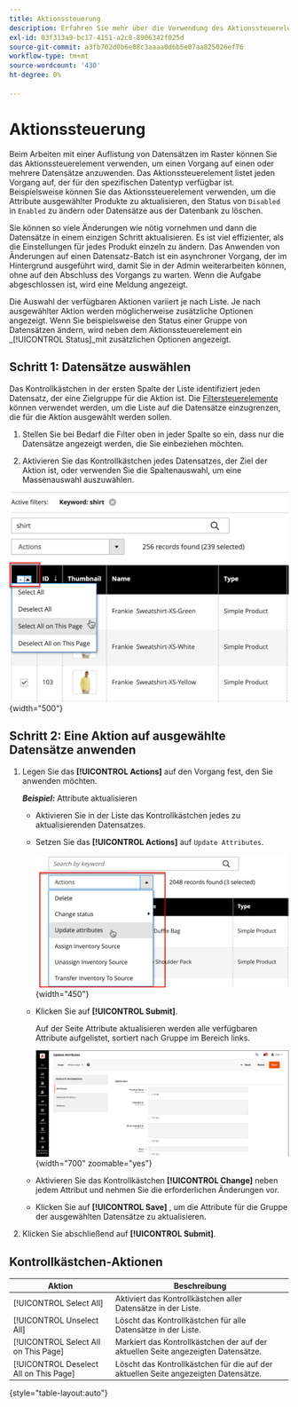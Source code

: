 ```yaml
---
title: Aktionssteuerung
description: Erfahren Sie mehr über die Verwendung des Aktionssteuerelements zum Anwenden eines Vorgangs auf einen oder mehrere Datensätze im Administrator-Ordner.
exl-id: 03f313a9-bc17-4151-a2c8-8906342f025d
source-git-commit: a3fb702d0b6e08c3aaaa0d6b5e07aa825026ef76
workflow-type: tm+mt
source-wordcount: '430'
ht-degree: 0%

---
```


# Aktionssteuerung

Beim Arbeiten mit einer Auflistung von Datensätzen im Raster können Sie das Aktionssteuerelement verwenden, um einen Vorgang auf einen oder mehrere Datensätze anzuwenden. Das Aktionssteuerelement listet jeden Vorgang auf, der für den spezifischen Datentyp verfügbar ist. Beispielsweise können Sie das Aktionssteuerelement verwenden, um die Attribute ausgewählter Produkte zu aktualisieren, den Status von `Disabled` in `Enabled` zu ändern oder Datensätze aus der Datenbank zu löschen.

Sie können so viele Änderungen wie nötig vornehmen und dann die Datensätze in einem einzigen Schritt aktualisieren. Es ist viel effizienter, als die Einstellungen für jedes Produkt einzeln zu ändern. Das Anwenden von Änderungen auf einen Datensatz-Batch ist ein asynchroner Vorgang, der im Hintergrund ausgeführt wird, damit Sie in der Admin weiterarbeiten können, ohne auf den Abschluss des Vorgangs zu warten. Wenn die Aufgabe abgeschlossen ist, wird eine Meldung angezeigt.

Die Auswahl der verfügbaren Aktionen variiert je nach Liste. Je nach ausgewählter Aktion werden möglicherweise zusätzliche Optionen angezeigt. Wenn Sie beispielsweise den Status einer Gruppe von Datensätzen ändern, wird neben dem Aktionssteuerelement ein _[!UICONTROL Status]_mit zusätzlichen Optionen angezeigt.

## Schritt 1: Datensätze auswählen

Das Kontrollkästchen in der ersten Spalte der Liste identifiziert jeden Datensatz, der eine Zielgruppe für die Aktion ist. Die [Filtersteuerelemente](admin-grid-controls.md) können verwendet werden, um die Liste auf die Datensätze einzugrenzen, die für die Aktion ausgewählt werden sollen.

1. Stellen Sie bei Bedarf die Filter oben in jeder Spalte so ein, dass nur die Datensätze angezeigt werden, die Sie einbeziehen möchten.

1. Aktivieren Sie das Kontrollkästchen jedes Datensatzes, der Ziel der Aktion ist, oder verwenden Sie die Spaltenauswahl, um eine Massenauswahl auszuwählen.

![Auswahl oder Aufhebung der Auswahl für alle oder alle Seiten auf der Seite](./assets/action-change-selection.png){width="500"}

## Schritt 2: Eine Aktion auf ausgewählte Datensätze anwenden

1. Legen Sie das **[!UICONTROL Actions]** auf den Vorgang fest, den Sie anwenden möchten.

   **_Beispiel:_** Attribute aktualisieren

   - Aktivieren Sie in der Liste das Kontrollkästchen jedes zu aktualisierenden Datensatzes.

   - Setzen Sie das **[!UICONTROL Actions]** auf `Update Attributes`.

     ![Wählen Sie die Aktion Attribute aktualisieren ](./assets/action-select.png){width="450"}

   - Klicken Sie auf **[!UICONTROL Submit]**.

     Auf der Seite Attribute aktualisieren werden alle verfügbaren Attribute aufgelistet, sortiert nach Gruppe im Bereich links.

     ![Seite „Attribute aktualisieren“](./assets/action-update-attributes.png){width="700" zoomable="yes"}

   - Aktivieren Sie das Kontrollkästchen **[!UICONTROL Change]** neben jedem Attribut und nehmen Sie die erforderlichen Änderungen vor.

   - Klicken Sie auf **[!UICONTROL Save]** , um die Attribute für die Gruppe der ausgewählten Datensätze zu aktualisieren.

1. Klicken Sie abschließend auf **[!UICONTROL Submit]**.

## Kontrollkästchen-Aktionen

| Aktion | Beschreibung |
|--- |--- |
| [!UICONTROL Select All] | Aktiviert das Kontrollkästchen aller Datensätze in der Liste. |
| [!UICONTROL Unselect All] | Löscht das Kontrollkästchen für alle Datensätze in der Liste. |
| [!UICONTROL Select All on This Page] | Markiert das Kontrollkästchen der auf der aktuellen Seite angezeigten Datensätze. |
| [!UICONTROL Deselect All on This Page] | Löscht das Kontrollkästchen für die auf der aktuellen Seite angezeigten Datensätze. |

{style="table-layout:auto"}
